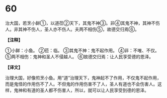 # 60


治大国，若烹小鲜①，以道莅②天下，其鬼不神③。非④其鬼不神，其神不伤人。非其神不伤人，圣人亦不伤人。夫两不相伤⑤，故德交归焉⑥。

**【注释】**

①小鲜：小鱼。
②莅：临。
③其鬼不神：鬼不起作用。
④非：不唯、不仅。
⑤两不相伤：鬼神和圣人不侵越人。
⑥故德交归焉：让人民享受德的恩泽。

**【译文】**

治理大国，好像煎烹小鱼。用“道”治理天下，鬼神起不了作用，不仅鬼不起作用，而是鬼怪的作用伤不了人。不但鬼的作用伤害不了人，圣人有道也不会伤害人。这样，鬼神和有道的圣人都不伤害人，所以，就可以让人民享受到德的恩泽。
